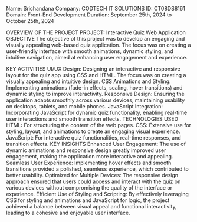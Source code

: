 Name: Srichandana
Company: CODTECH IT SOLUTIONS
ID: CT08DS8161
Domain: Front-End Development
Duration: September 25th, 2024 to October 25th, 2024

OVERVIEW OF THE PROJECT
PROJECT: Interactive Quiz Web Application
OBJECTIVE
The objective of this project was to develop an engaging and visually appealing web-based quiz application. The focus was on creating a user-friendly interface with smooth animations, dynamic styling, and intuitive navigation, aimed at enhancing user engagement and experience.

KEY ACTIVITIES
UI/UX Design: Designing an interactive and responsive layout for the quiz app using CSS and HTML. The focus was on creating a visually appealing and intuitive design.
CSS Animations and Styling: Implementing animations (fade-in effects, scaling, hover transitions) and dynamic styling to improve interactivity.
Responsive Design: Ensuring the application adapts smoothly across various devices, maintaining usability on desktops, tablets, and mobile phones.
JavaScript Integration: Incorporating JavaScript for dynamic quiz functionality, enabling real-time user interactions and smooth transition effects.
TECHNOLOGIES USED 
HTML: For structuring the content of the web pages.
CSS: Extensive use for styling, layout, and animations to create an engaging visual experience.
JavaScript: For interactive quiz functionalities, real-time responses, and transition effects.
KEY INSIGHTS 
Enhanced User Engagement: The use of dynamic animations and responsive design greatly improved user engagement, making the application more interactive and appealing.
Seamless User Experience: Implementing hover effects and smooth transitions provided a polished, seamless experience, which contributed to better usability.
Optimized for Multiple Devices: The responsive design approach ensured that users could access and interact with the quiz on various devices without compromising the quality of the interface or experience.
Efficient Use of Styling and Scripting: By effectively leveraging CSS for styling and animations and JavaScript for logic, the project achieved a balance between visual appeal and functional interactivity, leading to a cohesive and enjoyable user interface.
